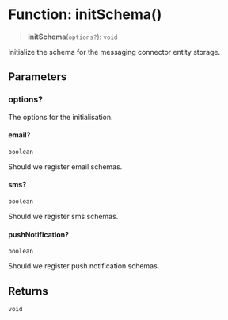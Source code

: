 # Function: initSchema()

> **initSchema**(`options?`): `void`

Initialize the schema for the messaging connector entity storage.

## Parameters

### options?

The options for the initialisation.

#### email?

`boolean`

Should we register email schemas.

#### sms?

`boolean`

Should we register sms schemas.

#### pushNotification?

`boolean`

Should we register push notification schemas.

## Returns

`void`
